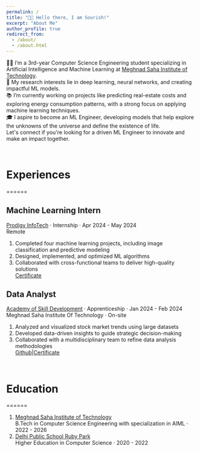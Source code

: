 ```yaml
---
permalink: /
title: "👋🏼 Hello there, I am Sourish!"
excerpt: "About Me"
author_profile: true
redirect_from: 
  - /about/
  - /about.html
---
```


👨‍💻 I’m a 3rd-year Computer Science Engineering student specializing in Artificial Intelligence and Machine Learning at [Meghnad Saha Institute of Technology](https://www.linkedin.com/school/meghnadsahainstituteoftechnology/).
<br>
🔬 My research interests lie in deep learning, neural networks, and creating impactful ML models.
<br>
📚 I’m currently working on projects like predicting real-estate costs and exploring energy consumption patterns, with a strong focus on applying machine learning techniques.
<br>
🎓 I aspire to become an ML Engineer, developing models that help explore the unknowns of the universe and define the existence of life.
<br>
Let's connect if you're looking for a driven ML Engineer to innovate and make an impact together.

<br>

# Experiences

======

## Machine Learning Intern <br>
[Prodigy InfoTech](https://www.linkedin.com/company/prodigy-infotech/) · Internship · Apr 2024 - May 2024 <br>
Remote <br>
1. Completed four machine learning projects, including image classification and predictive modeling
1. Designed, implemented, and optimized ML algorithms
1. Collaborated with cross-functional teams to deliver high-quality solutions <br>
[Certificate](https://drive.google.com/file/d/1Bm0SkUWhtAguFByzbxeUJNCFfG8pfwhw/view)

## Data Analyst <br>
[Academy of Skill Development](https://www.linkedin.com/company/asdindia/) · Apprenticeship · Jan 2024 - Feb 2024 <br>
Meghnad Saha Institute Of Technology · On-site <br>
1. Analyzed and visualized stock market trends using large datasets
1. Developed data-driven insights to guide strategic decision-making
1. Collaborated with a multidisciplinary team to refine data analysis methodologies <br>
[Github](https://github.com/Nexalyze/Data-Analysis-of-NIFTY-50-Dataset)|[Certificate](https://drive.google.com/file/d/1SuaJ0b2P5EgZkDH_D8b4AQpKMd0qZIxT/view)
<br>

# Education
======
1. [Meghnad Saha Institute of Technology](https://www.linkedin.com/school/meghnadsahainstituteoftechnology/)<br>
B.Tech in Computer Science Engineering with specialization in AIML · 2022 - 2026
1. [Delhi Public School Ruby Park](https://www.linkedin.com/school/delhi-public-school-ruby-park/)<br>
Higher Education in Computer Science · 2020 - 2022

